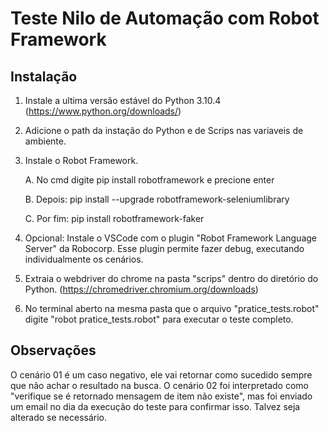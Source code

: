 # Teste Nilo de Automação com Robot Framework

## Instalação
1. Instale a ultima versão estável do Python 3.10.4 (https://www.python.org/downloads/)

3. Adicione o path da instação do Python e de Scrips nas variaveis de ambiente.

5. Instale o Robot Framework.

   A. No cmd digite pip install robotframework e precione enter
   
   B. Depois: pip install --upgrade robotframework-seleniumlibrary
   
   C. Por fim: pip install robotframework-faker
   
4. Opcional: Instale o VSCode com o plugin "Robot Framework Language Server" da Robocorp. 
   Esse plugin permite fazer debug, executando individualmente os cenários.
   
5. Extraia o webdriver do chrome na pasta "scrips" dentro do diretório do Python. (https://chromedriver.chromium.org/downloads)

6. No terminal aberto na mesma pasta que o arquivo "pratice_tests.robot" digite "robot pratice_tests.robot" para executar o teste completo.



## Observações

O cenário 01 é um caso negativo, ele vai retornar como sucedido sempre que não achar o resultado na busca.
O cenário 02 foi interpretado como "verifique se é retornado mensagem de item não existe", mas foi enviado um email no dia da execução do teste para confirmar isso. Talvez seja alterado se necessário.
